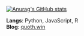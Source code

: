 [![Anurag's GitHub stats](https://github-readme-stats.vercel.app/api?username=reycn&hide=contribs,stars&count_private=true&show_icons=true&theme=graywhite)](https://github.com/anuraghazra/github-readme-stats)  
 
**Langs**: Python, JavaScript, R  
**Blog**: [quoth.win](https://quoth.win)
